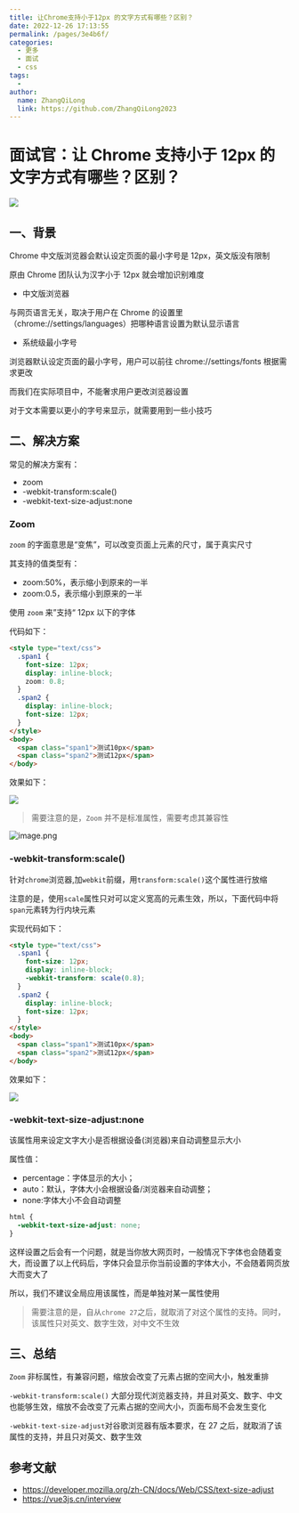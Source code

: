 ```yaml
---
title: 让Chrome支持小于12px 的文字方式有哪些？区别？
date: 2022-12-26 17:13:55
permalink: /pages/3e4b6f/
categories:
  - 更多
  - 面试
  - css
tags:
  -
author:
  name: ZhangQiLong
  link: https://github.com/ZhangQiLong2023
---
```


# 面试官：让 Chrome 支持小于 12px 的文字方式有哪些？区别？

![](https://static.vue-js.com/62945fd0-a334-11eb-85f6-6fac77c0c9b3.png)

## 一、背景

Chrome 中文版浏览器会默认设定页面的最小字号是 12px，英文版没有限制

原由 Chrome 团队认为汉字小于 12px 就会增加识别难度

- 中文版浏览器

与网页语言无关，取决于用户在 Chrome 的设置里（chrome://settings/languages）把哪种语言设置为默认显示语言

- 系统级最小字号

浏览器默认设定页面的最小字号，用户可以前往 chrome://settings/fonts 根据需求更改

而我们在实际项目中，不能奢求用户更改浏览器设置

对于文本需要以更小的字号来显示，就需要用到一些小技巧

## 二、解决方案

常见的解决方案有：

- zoom
- -webkit-transform:scale()
- -webkit-text-size-adjust:none

### Zoom

`zoom` 的字面意思是“变焦”，可以改变页面上元素的尺寸，属于真实尺寸

其支持的值类型有：

- zoom:50%，表示缩小到原来的一半
- zoom:0.5，表示缩小到原来的一半

使用 `zoom` 来”支持“ 12px 以下的字体

代码如下：

```html
<style type="text/css">
  .span1 {
    font-size: 12px;
    display: inline-block;
    zoom: 0.8;
  }
  .span2 {
    display: inline-block;
    font-size: 12px;
  }
</style>
<body>
  <span class="span1">测试10px</span>
  <span class="span2">测试12px</span>
</body>
```

效果如下：

![](https://static.vue-js.com/d5243980-a334-11eb-ab90-d9ae814b240d.png)

> 需要注意的是，`Zoom` 并不是标准属性，需要考虑其兼容性

![image.png](https://static.vue-js.com/3defe3c0-a343-11eb-85f6-6fac77c0c9b3.png)

### -webkit-transform:scale()

针对`chrome`浏览器,加`webkit`前缀，用`transform:scale()`这个属性进行放缩

注意的是，使用`scale`属性只对可以定义宽高的元素生效，所以，下面代码中将`span`元素转为行内块元素

实现代码如下：

```html
<style type="text/css">
  .span1 {
    font-size: 12px;
    display: inline-block;
    -webkit-transform: scale(0.8);
  }
  .span2 {
    display: inline-block;
    font-size: 12px;
  }
</style>
<body>
  <span class="span1">测试10px</span>
  <span class="span2">测试12px</span>
</body>
```

效果如下：

![](https://static.vue-js.com/d5243980-a334-11eb-ab90-d9ae814b240d.png)

### -webkit-text-size-adjust:none

该属性用来设定文字大小是否根据设备(浏览器)来自动调整显示大小

属性值：

- percentage：字体显示的大小；
- auto：默认，字体大小会根据设备/浏览器来自动调整；
- none:字体大小不会自动调整

```css
html {
  -webkit-text-size-adjust: none;
}
```

这样设置之后会有一个问题，就是当你放大网页时，一般情况下字体也会随着变大，而设置了以上代码后，字体只会显示你当前设置的字体大小，不会随着网页放大而变大了

所以，我们不建议全局应用该属性，而是单独对某一属性使用

> 需要注意的是，自从`chrome 27`之后，就取消了对这个属性的支持。同时，该属性只对英文、数字生效，对中文不生效

## 三、总结

`Zoom` 非标属性，有兼容问题，缩放会改变了元素占据的空间大小，触发重排

`-webkit-transform:scale()` 大部分现代浏览器支持，并且对英文、数字、中文也能够生效，缩放不会改变了元素占据的空间大小，页面布局不会发生变化

`-webkit-text-size-adjust`对谷歌浏览器有版本要求，在 27 之后，就取消了该属性的支持，并且只对英文、数字生效

## 参考文献

- https://developer.mozilla.org/zh-CN/docs/Web/CSS/text-size-adjust
- https://vue3js.cn/interview
